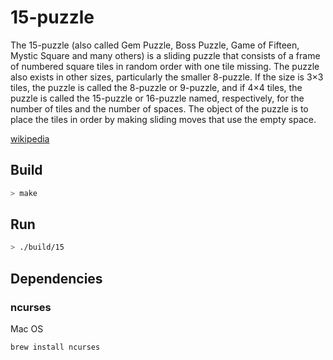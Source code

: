 # 15-puzzle

The 15-puzzle (also called Gem Puzzle, Boss Puzzle, Game of Fifteen, Mystic Square and many others) is a sliding puzzle that consists of a frame of numbered square tiles in random order with one tile missing. The puzzle also exists in other sizes, particularly the smaller 8-puzzle. If the size is 3×3 tiles, the puzzle is called the 8-puzzle or 9-puzzle, and if 4×4 tiles, the puzzle is called the 15-puzzle or 16-puzzle named, respectively, for the number of tiles and the number of spaces. The object of the puzzle is to place the tiles in order by making sliding moves that use the empty space.

[wikipedia](https://en.wikipedia.org/wiki/15_puzzle)


## Build
```bash
> make
```

## Run
```bash
> ./build/15
```

## Dependencies

### ncurses 
   
Mac OS
```bash
brew install ncurses
```